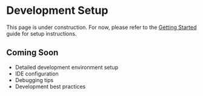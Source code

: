 # Development Setup

This page is under construction. For now, please refer to the [Getting Started](/getting-started) guide for setup instructions.

## Coming Soon

- Detailed development environment setup
- IDE configuration
- Debugging tips
- Development best practices
